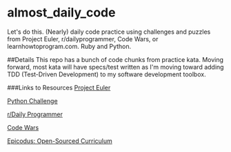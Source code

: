 # almost_daily_code
Let's do this. (Nearly) daily code practice using challenges and puzzles from Project Euler, r/dailyprogrammer, Code Wars, or learnhowtoprogram.com. Ruby and Python.

##Details
This repo has a bunch of code chunks from practice kata. Moving forward, most kata will have specs/test written as I'm moving toward adding TDD (Test-Driven Development) to my software development toolbox.

###Links to Resources
[Project Euler](https://projecteuler.net/)

[Python Challenge](http://www.pythonchallenge.com/)

[r/Daily Programmer](https://www.reddit.com/r/dailyprogrammer/wiki/challenges)

[Code Wars](http://www.codewars.com)

[Epicodus: Open-Sourced Curriculum](https://www.learnhowtoprogram.com/courses)
